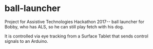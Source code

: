# ball-launcher

Project for Assistive Technologies Hackathon 2017-- ball launcher for Bobby, who has ALS, so he can still play fetch with his dog.

It is controlled via eye tracking from a Surface Tablet that sends control signals to an Arduino.
